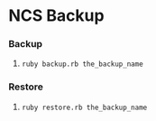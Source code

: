 # NCS Backup

### Backup

1. `ruby backup.rb the_backup_name`

### Restore

1. `ruby restore.rb the_backup_name`
